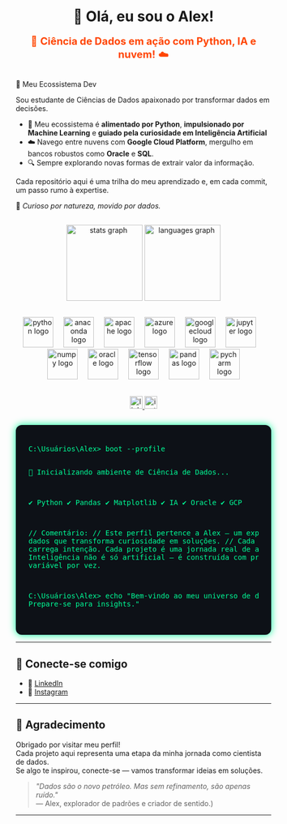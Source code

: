 <h1 align="center">👋 Olá, eu sou o Alex!</h1>

<p align="center" style="color:#FF4500; font-size:20px;">
  🚀 <strong>Ciência de Dados em ação com Python, IA e nuvem!</strong> ☁️
</p>

##

🌱 Meu Ecossistema Dev

Sou estudante de Ciências de Dados apaixonado por transformar dados em decisões.

- 🚀 Meu ecossistema é **alimentado por Python**, **impulsionado por Machine Learning** e **guiado pela curiosidade em Inteligência Artificial**
- ☁️ Navego entre nuvens com **Google Cloud Platform**, mergulho em bancos robustos como **Oracle** e **SQL**.
- 🔍 Sempre explorando novas formas de extrair valor da informação.

Cada repositório aqui é uma trilha do meu aprendizado e, em cada commit, um passo rumo à expertise.

🧠 *Curioso por natureza, movido por dados.*
##

<div align="center">
  <img src="https://github-readme-stats.vercel.app/api?username=Alexnp-dev&hide_title=false&hide_rank=false&show_icons=true&include_all_commits=true&count_private=true&disable_animations=false&theme=tokyonight&locale=en&hide_border=false" height="150" alt="stats graph"  />
  <img src="https://github-readme-stats.vercel.app/api/top-langs?username=Alexnp-dev&locale=en&hide_title=false&layout=compact&card_width=320&langs_count=5&theme=tokyonight&hide_border=false" height="150" alt="languages graph"  />
</div>

##

<div align="center">
  <img src="https://skillicons.dev/icons?i=py" height="60" alt="python logo"  />
  <img width="12" />
  <img src="https://cdn.jsdelivr.net/gh/devicons/devicon/icons/anaconda/anaconda-original.svg" height="60" alt="anaconda logo"  />
  <img width="12" />
  <img src="https://cdn.jsdelivr.net/gh/devicons/devicon/icons/apache/apache-original.svg" height="60" alt="apache logo"  />
  <img width="12" />
  <img src="https://cdn.jsdelivr.net/gh/devicons/devicon/icons/azure/azure-original.svg" height="60" alt="azure logo"  />
  <img width="12" />
  <img src="https://cdn.jsdelivr.net/gh/devicons/devicon/icons/googlecloud/googlecloud-original.svg" height="60" alt="googlecloud logo"  />
  <img width="12" />
  <img src="https://cdn.jsdelivr.net/gh/devicons/devicon/icons/jupyter/jupyter-original.svg" height="60" alt="jupyter logo"  />
  <img width="12" />
  <img src="https://cdn.jsdelivr.net/gh/devicons/devicon/icons/numpy/numpy-original.svg" height="60" alt="numpy logo"  />
  <img width="12" />
  <img src="https://cdn.jsdelivr.net/gh/devicons/devicon/icons/oracle/oracle-original.svg" height="60" alt="oracle logo"  />
  <img width="12" />
  <img src="https://cdn.jsdelivr.net/gh/devicons/devicon/icons/tensorflow/tensorflow-original.svg" height="60" alt="tensorflow logo"  />
  <img width="12" />
  <img src="https://cdn.jsdelivr.net/gh/devicons/devicon/icons/pandas/pandas-original.svg" height="60" alt="pandas logo"  />
  <img width="12" />
  <img src="https://cdn.jsdelivr.net/gh/devicons/devicon/icons/pycharm/pycharm-original.svg" height="60" alt="pycharm logo"  />
</div>

##

<div align="center">
  <a href="https://www.linkedin.com/in/alex-nascimento2025/" target="_blank">
    <img src="https://img.shields.io/static/v1?message=LinkedIn&logo=linkedin&label=&color=0077B5&logoColor=white&labelColor=&style=for-the-badge" height="25" alt="linkedin logo"  />
  </a>
  <a href="https://www.instagram.com/alex.nasc.official?igsh=MWx5OTdueGdqaGltdw==" target="_blank">
    <img src="https://img.shields.io/static/v1?message=Instagram&logo=instagram&label=&color=E4405F&logoColor=white&labelColor=&style=for-the-badge" height="25" alt="instagram logo"  />
  </a>
</div>

##

<div style="background-color:#0d1117; color:#00ff99; padding:25px; border-radius:12px; font-family:monospace; box-shadow: 0 0 15px #00ff99;">
  <pre>
C:\Usuários\Alex> boot --profile

🔄 Inicializando ambiente de Ciência de Dados...

✔ Python ✔ Pandas ✔ Matplotlib ✔ IA ✔ Oracle ✔ GCP

// Comentário:
// Este perfil pertence a Alex — um explorador de dados que transforma curiosidade em soluções.
// Cada linha de código carrega intenção. Cada projeto é uma jornada real de aprendizado.
// Inteligência não é só artificial — é construída com propósito, uma variável por vez.

C:\Usuários\Alex> echo "Bem-vindo ao meu universo de dados. Prepare-se para insights."
  </pre>
</div>

---

## 📲 Conecte-se comigo

- 💼 [LinkedIn](https://www.linkedin.com/in/alex-nascimento2025/)  
- 📸 [Instagram](https://www.instagram.com/alex.nasc.official?utm_source=qr&igsh=MWx5OTdueGdqaGltdw==)  

---

## 🙏 Agradecimento

Obrigado por visitar meu perfil!  
Cada projeto aqui representa uma etapa da minha jornada como cientista de dados.  
Se algo te inspirou, conecte-se — vamos transformar ideias em soluções.

> *"Dados são o novo petróleo. Mas sem refinamento, são apenas ruído."*  
> — Alex, explorador de padrões e criador de sentido.)  

---
